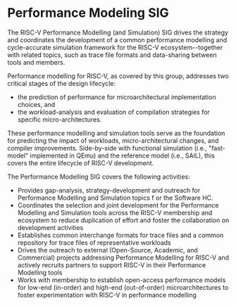 # Performance Modeling SIG

The RISC-V Performance Modelling (and Simulation) SIG drives the strategy and coordinates the development 
of a common performance modelling and cycle-accurate simulation framework for the RISC-V ecosystem--together 
with related topics, such as trace file formats and data-sharing between tools and members.

Performance modelling for RISC-V, as covered by this group, addresses two critical stages of the design lifecycle:

* the prediction of performance for microarchitectural implementation choices, and
* the workload-analysis and evaluation of compilation strategies for specific micro-architectures.

These performance modelling and simulation tools serve as the foundation for predicting the impact of 
workloads, micro-architectural changes, and compiler improvements.  Side-by-side with functional simulation 
(i.e., "fast-model" implemented in QEmu) and the reference model (i.e., SAIL), this covers the entire 
lifecycle of RISC-V development.

The Performance Modelling SIG covers the following activities:

* Provides gap-analysis, strategy-development and outreach for Performance Modelling and Simulation topics f
or the Software HC.
* Coordinates the selection and joint development for the Performance Modelling and Simulation tools 
across the RISC-V membership and ecosystem to reduce duplication of effort and foster the collaboration 
on development activities
* Establishes common interchange formats for trace files and a common repository for trace files of 
representative workloads
* Drives the outreach to external (Open-Source, Academic, and Commercial) projects addressing Performance 
Modelling for RISC-V and actively recruits partners to support RISC-V in their Performance Modelling tools
* Works with membership to establish open-access performance models for low-end (in-order) and
high-end (out-of-order) microarchitectures to foster experimentation with RISC-V in performance modelling
